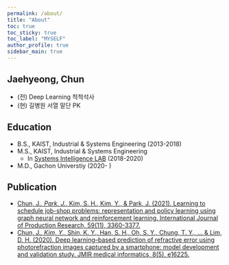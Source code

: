 ```yaml
---
permalink: /about/
title: "About"
toc: true
toc_sticky: true
toc_label: "MYSELF"
author_profile: true
sidebar_main: true
---
```


## Jaehyeong, Chun

- (전) Deep Learning 척척석사
- (현) 길병원 서열 말단 PK

## Education

- B.S., KAIST, Industrial & Systems Engineering (2013-2018)
- M.S., KAIST, Industrial & Systems Engineering
    - In [Systems Intelligence LAB](https://http://silab.kaist.ac.kr/) (2018-2020)
- M.D., Gachon Universtiy (2020- )

## Publication
- [Chun, J.*, Park, J.*, Kim, S. H., Kim, Y., & Park, J. (2021). Learning to schedule job-shop problems: representation and policy learning using graph neural network and reinforcement learning. International Journal of Production Research, 59(11), 3360-3377.](https://www.tandfonline.com/doi/abs/10.1080/00207543.2020.1870013)
- [Chun, J.*, Kim, Y.*, Shin, K. Y., Han, S. H., Oh, S. Y., Chung, T. Y., … & Lim, D. H. (2020). Deep learning–based prediction of refractive error using photorefraction images captured by a smartphone: model development and validation study. JMIR medical informatics, 8(5), e16225.](https://medinform.jmir.org/2020/5/e16225/)
